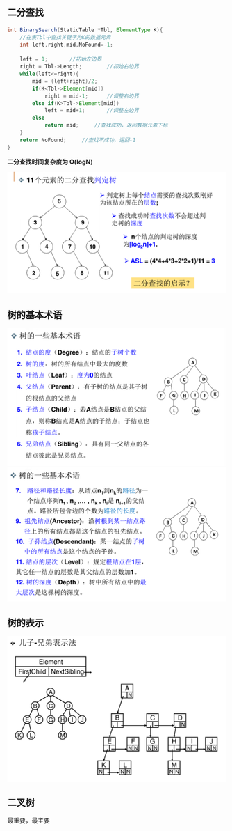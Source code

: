 ## 二分查找
```java
int BinarySearch(StaticTable *Tbl, ElementType K){
	//在表Tbl中查找关键字为K的数据元素
	int left,right,mid,NoFound=-1;

	left = 1;		//初始左边界
	right = Tbl->Length;		//初始右边界
	while(left<=right){
		mid = (left+right)/2;
		if(K<Tbl->Element[mid])
			right = mid-1;		//调整右边界
		else if(K>Tbl->Element[mid])
			left = mid+1;		//调整左边界
		else
			return mid;		//查找成功，返回数据元素下标
	}
	return NoFound;		//查找不成功，返回-1
}
```

**二分查找时间复杂度为 O(logN)**

<img src="判定树.PNG">

## 树的基本术语

<img src="基本术语1.PNG">

<img src="基本术语2.PNG">

## 树的表示

<img src="儿子兄弟.PNG">

## 二叉树

最重要，最主要
